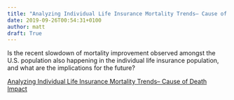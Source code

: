 ```yaml
---
title: "Analyzing Individual Life Insurance Mortality Trends– Cause of Death Impact"
date: 2019-09-26T00:54:31+0100
author: matt
draft: True
---
```

Is the recent slowdown of mortality improvement observed amongst the U.S. population also happening in the individual life insurance population, and what are the implications for the future?

[ Analyzing Individual Life Insurance Mortality Trends– Cause of Death Impact ]( https://www.munichre.com/site/marclife-mobile/get/documents_E-1930947627/marclife/assset.marclife/Documents/Publications/Cause_of_Death_wide.pdf )
